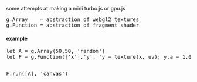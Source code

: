 some attempts at making a mini turbo.js or gpu.js <br>
<pre>
g.Array    = abstraction of webgl2 textures
g.Function = abstraction of fragment shader
</pre>
<h4> example </h4> 
<pre>
let A = g.Array(50,50, 'random')
let F = g.Function(['x'],'y', 'y = texture(x, uv); y.a = 1.0;')
    
F.run([A], 'canvas')
</pre>
